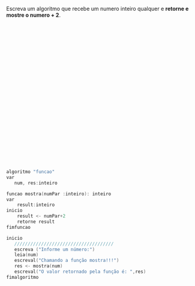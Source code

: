 Escreva um algoritmo que recebe um numero inteiro qualquer e **retorne e mostre o numero + 2**.

<br/>
<br/>
<br/>
<br/>
<br/>
<br/>
<br/>
<br/>
<br/>
<br/>
<br/>
<br/>
<br/>
<br/>
<br/>
<br/>
<br/>
<br/>
<br/>
<br/>
<br/>
<br/>





```C
algoritmo "funcao"
var
   num, res:inteiro

funcao mostra(numPar :inteiro): inteiro
var
    result:inteiro
inicio
    result <- numPar+2
    retorne result
fimfuncao

inicio         
   /////////////////////////////////////
   escreva ("Informe um número:")
   leia(num)
   escreval("Chamando a função mostra!!!")
   res <- mostra(num)
   escreval("O valor retornado pela função é: ",res)
fimalgoritmo
```


